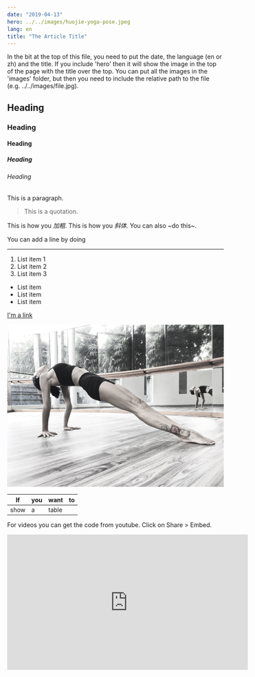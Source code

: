 ```yaml
---
date: "2019-04-13"
hero: ../../images/huojie-yoga-pose.jpeg
lang: en
title: "The Article Title"
---
```


In the bit at the top of this file, you need to put the date, the language (en or zh) and the title. If you include 'hero' then it will show the image in the top of the page with the title over the top. You can put all the images in the 'images' folder, but then you need to include the relative path to the file (e.g. ../../images/file.jpg).

## Heading
### Heading
#### Heading
##### Heading
###### Heading

This is a paragraph.

> This is a quotation.

This is how you *加粗*. This is how you _斜体_. You can also ~do this~.

You can add a line by doing

---

1. List item 1
2. List item 2
3. List item 3

* List item
* List item
* List item

[I'm a link](https://www.google.com)

![This describes an image](../../images/huojie-yoga-pose.jpeg)

| If | you | want | to |
|---|---|---|---|
| show | a | table |  |

For videos you can get the code from youtube. Click on Share > Embed.

<iframe width="560" height="315" src="https://www.youtube.com/embed/Hs4ZqJwR14o" frameborder="0" allow="accelerometer; encrypted-media; gyroscope; picture-in-picture" allowfullscreen></iframe>
